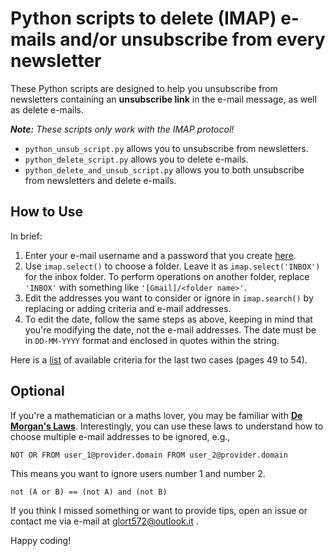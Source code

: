 # Python scripts to delete (IMAP) e-mails and/or unsubscribe from every newsletter

These Python scripts are designed to help you unsubscribe from newsletters containing an **unsubscribe link** in the e-mail message, as well as delete e-mails.

**_Note:_** _These scripts only work with the IMAP protocol!_

- `python_unsub_script.py` allows you to unsubscribe from newsletters.
- `python_delete_script.py` allows you to delete e-mails.
- `python_delete_and_unsub_script.py` allows you to both unsubscribe from newsletters and delete e-mails.

## How to Use

In brief:

1. Enter your e-mail username and a password that you create [here](https://support.google.com/accounts/answer/185833?hl=en&sjid=11205608307902457777-EU).
2. Use `imap.select()` to choose a folder. Leave it as `imap.select('INBOX')` for the inbox folder. To perform operations on another folder, replace `'INBOX'` with something like `'[Gmail]/<folder name>'`.
3. Edit the addresses you want to consider or ignore in `imap.search()` by replacing or adding criteria and e-mail addresses.
4. To edit the date, follow the same steps as above, keeping in mind that you're modifying the date, not the e-mail addresses. The date must be in `DD-MM-YYYY` format and enclosed in quotes within the string.

Here is a [list](https://www.rfc-editor.org/rfc/rfc3501#section-6.4.4) of available criteria for the last two cases (pages 49 to 54).

## Optional

If you're a mathematician or a maths lover, you may be familiar with **[De Morgan's Laws](https://en.wikipedia.org/wiki/De_Morgan%27s_laws)**. Interestingly, you can use these laws to understand how to choose multiple e-mail addresses to be ignored, e.g.,

```plaintext
NOT OR FROM user_1@provider.domain FROM user_2@provider.domain
```
This means you want to ignore users number 1 and number 2.

```plaintext
not (A or B) == (not A) and (not B)
```

If you think I missed something or want to provide tips, open an issue or contact me via e-mail at glort572@outlook.it .

Happy coding!
